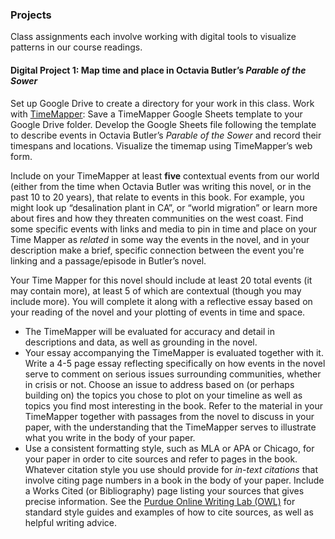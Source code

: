 ### Projects

Class assignments each involve working with digital tools to visualize patterns in our course readings. 

#### Digital Project 1: Map time and place in Octavia Butler’s *Parable of the Sower*
Set up Google Drive to create a directory for your work in this class. Work with [TimeMapper](http://timemapper.okfnlabs.org/): Save a TimeMapper Google Sheets template to your Google Drive folder. Develop the Google Sheets file following the template to describe events in Octavia Butler’s *Parable of the Sower* and record their timespans and locations. Visualize the timemap using TimeMapper’s web form. 

Include on your TimeMapper at least **five** contextual events from our world (either from the time when Octavia Butler was writing this novel, or in the past 10 to 20 years), that relate to events in this book. For example, you might look up “desalination plant in CA”, or “world migration” or learn more about fires and how they threaten communities on the west coast. Find some specific events with links and media to pin in time and place on your Time Mapper as *related* in some way the events in the novel, and in your description make a brief, specific connection between the event you're linking and a passage/episode in Butler’s novel.

Your Time Mapper for this novel should include at least 20 total events (it may contain more), at least 5 of which are contextual (though you may include more). You will complete it along with a reflective essay based on your reading of the novel and your plotting of events in time and space.

* The TimeMapper will be evaluated for accuracy and detail in descriptions and data, as well as grounding in the novel. 
* Your essay accompanying the TimeMapper is evaluated together with it. Write a 4-5 page essay reflecting specifically on how events in the novel serve to comment on serious issues surrounding communities, whether in crisis or not. Choose an issue to address based on (or perhaps building on) the topics you chose to plot on your timeline as well as topics you find most interesting in the book. Refer to the material in your TimeMapper together with passages from the novel to discuss in your paper, with the understanding that the TimeMapper serves to illustrate what you write in the body of your paper. 
* Use a consistent formatting style, such as MLA or APA or Chicago, for your paper in order to cite sources and refer to pages in the book. Whatever citation style you use should provide for *in-text citations* that involve citing page numbers in a book in the body of your paper. Include a Works Cited (or Bibliography) page listing your sources that gives precise information. See the [Purdue Online Writing Lab (OWL)](https://owl.purdue.edu/owl/purdue_owl.html) for standard style guides and examples of how to cite sources, as well as helpful writing advice.
 


